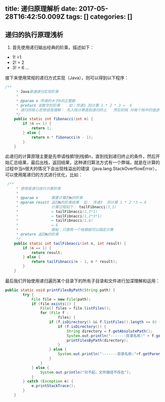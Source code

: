 title: 递归原理解析
date: 2017-05-28T16:42:50.009Z
tags: []
categories: []
---
## 递归的执行原理浅析

1. 首先使用递归输出经典的阶乘，描述如下：
* 1! =1
* 2! = 2
* 3! = 6
...


接下来使用常规的递归方式实现（Java），则可以得到以下程序：
```Java
/**
     * Java普通递归实现阶乘
     *
     * @param n 传递的大于0的正整数
     * @return 该数字的阶乘    如：传递3 则计算 1 * 2 * 3 =  6
     * 递归的核心思想自我理解： 先入栈计算直到递归终止   然后初栈 对每个栈中的值进行计算  最后得到结果
     */
    public static int fibonacci(int n) {
        if (n == 1) {
            return 1;
        } else {
            return n * fibonacci(n - 1);
        }
    }
```

此递归的计算原理主要是先申请栈幁1到栈幁n，直到找到递归终止的条件，然后开始汇总结果，最后出栈，返回结果，这种递归算法方式有一个弊端，就是在计算的过程中当n很大的情况下会出现栈溢出的错误（java.lang.StackOverflowError），可以使用尾递归的方式进行优化，比如：
```Java
 /**
     * 使用尾递归进行计算阶乘
     *
     * @param n      需要计算的n的阶乘
     * @param result 返回n的阶乘结果  如： 传递3  则计算 1 * 2 *3 = 6
     *               计算过程如下： tailFibnacci(3,1)
     *               = tailFibnacci(2,3*1)
     *               = tailFibnacci(1,2*3*1)
     *               = tailFibnacci(1,6)
     *               = 6
     *               揭秘：只使用一个栈幁就可以搞定计算
     * @return 返回n的阶乘
     */
    public static int tailFibnacci(int n, int result) {
        if (n == 1) {
            return result;
        } else {
            return tailFibnacci(n - 1, n * result);
        }
    }
```

最后我们开始使用递归遍历某个目录下的所有子目录和文件进行加深理解和运用：
```Java
public static void printFilesByPath(String path) {
        try {
            File file = new File(path);
            if (file.exists()) {
                File[] files = file.listFiles();
                for (File f :
                        files) {
                    if (f.isDirectory() && f.listFiles().length >= 0) {
                        if (f.isDirectory()) {
                            String directory = f.getAbsolutePath();
                            System.out.println("-------目录名称:" + f.getAbsolutePath());
                            printFilesByPath(directory);
                        }
                    } else {
                        System.out.println("-------目录名称:"+f.getParent()+"--->文件名称：" + f.getAbsolutePath());
                    }
                }
            } else {
                System.out.println("对不起，文件路径不存在");
            }
        } catch (Exception e) {
            e.printStackTrace();
        }
    }
```
